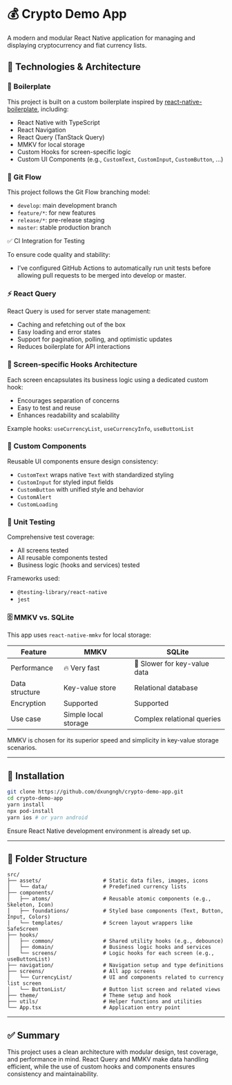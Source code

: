 # 💰 Crypto Demo App

A modern and modular React Native application for managing and displaying cryptocurrency and fiat currency lists.

## 🚀 Technologies & Architecture

### 🧱 Boilerplate

This project is built on a custom boilerplate inspired by [react-native-boilerplate](https://github.com/thecodingmachine/react-native-boilerplate), including:

- React Native with TypeScript
- React Navigation
- React Query (TanStack Query)
- MMKV for local storage
- Custom Hooks for screen-specific logic
- Custom UI Components (e.g., `CustomText`, `CustomInput`, `CustomButton`, ...)

### 🌿 Git Flow

This project follows the Git Flow branching model:

- `develop`: main development branch
- `feature/*`: for new features
- `release/*`: pre-release staging
- `master`: stable production branch

✅ CI Integration for Testing

To ensure code quality and stability:
- I’ve configured GitHub Actions to automatically run unit tests before allowing pull requests to be merged into develop or master.

### ⚡ React Query

React Query is used for server state management:

- Caching and refetching out of the box
- Easy loading and error states
- Support for pagination, polling, and optimistic updates
- Reduces boilerplate for API interactions

### 🧩 Screen-specific Hooks Architecture

Each screen encapsulates its business logic using a dedicated custom hook:

- Encourages separation of concerns
- Easy to test and reuse
- Enhances readability and scalability

Example hooks: `useCurrencyList`, `useCurrencyInfo`, `useButtonList`

### 🎨 Custom Components

Reusable UI components ensure design consistency:

- `CustomText` wraps native `Text` with standardized styling
- `CustomInput` for styled input fields
- `CustomButton` with unified style and behavior
- `CustomAlert`
- `CustomLoading`

### 🧪 Unit Testing

Comprehensive test coverage:

- All screens tested
- All reusable components tested
- Business logic (hooks and services) tested

Frameworks used:

- `@testing-library/react-native`
- `jest`

### 🗄️ MMKV vs. SQLite

This app uses `react-native-mmkv` for local storage:

| Feature         | MMKV                      | SQLite                       |
|----------------|---------------------------|------------------------------|
| Performance     | 🔥 Very fast               | 🐢 Slower for key-value data |
| Data structure  | Key-value store           | Relational database          |
| Encryption      | Supported                 | Supported                    |
| Use case        | Simple local storage      | Complex relational queries   |

MMKV is chosen for its superior speed and simplicity in key-value storage scenarios.

---

## 🧪 Installation

```bash
git clone https://github.com/dxungngh/crypto-demo-app.git
cd crypto-demo-app
yarn install
npx pod-install
yarn ios # or yarn android
```

Ensure React Native development environment is already set up.

---

## 📁 Folder Structure

```
src/
├── assets/                    # Static data files, images, icons
│   └── data/                  # Predefined currency lists
├── components/
│   ├── atoms/                 # Reusable atomic components (e.g., Skeleton, Icon)
│   ├── foundations/           # Styled base components (Text, Button, Input, Colors)
│   └── templates/             # Screen layout wrappers like SafeScreen
├── hooks/
│   ├── common/                # Shared utility hooks (e.g., debounce)
│   ├── domain/                # Business logic hooks and services
│   └── screens/               # Logic hooks for each screen (e.g., useButtonList)
├── navigation/                # Navigation setup and type definitions
├── screens/                   # All app screens
│   └── CurrencyList/          # UI and components related to currency list screen
│   └── ButtonList/            # Button list screen and related views
├── theme/                     # Theme setup and hook
├── utils/                     # Helper functions and utilities
└── App.tsx                    # Application entry point
```

---

## ✅ Summary

This project uses a clean architecture with modular design, test coverage, and performance in mind. React Query and MMKV make data handling efficient, while the use of custom hooks and components ensures consistency and maintainability.
